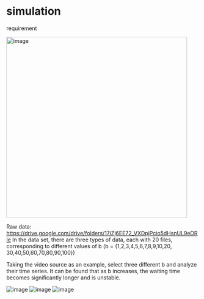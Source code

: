 # simulation

requirement

<img width="473" alt="image" src="https://github.com/CharlieChee/simulation/assets/99850422/97a9591a-2510-4bb7-8347-765896c71fb9">

Raw data: https://drive.google.com/drive/folders/17iZj6EE72_VXDpjPcio5dHsnUL9eDRle
In the data set, there are three types of data, each with 20 files, corresponding to different values of b (b = {1,2,3,4,5,6,7,8,9,10,20, 30,40,50,60,70,80,90,100})

Taking the video source as an example, select three different b and analyze their time series. It can be found that as b increases, the waiting time becomes significantly longer and is unstable.

![image](https://github.com/CharlieChee/simulation/assets/99850422/d161c2d6-aa6c-4807-91c0-5bb9e56f6473)
![image](https://github.com/CharlieChee/simulation/assets/99850422/a3b53982-1cb3-49e0-be95-ddaf4817e543)
![image](https://github.com/CharlieChee/simulation/assets/99850422/e515524a-9c83-4860-ac6f-242c6ef6c269)
